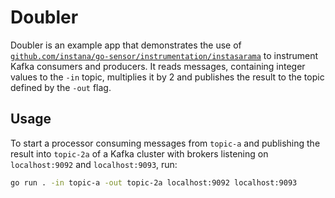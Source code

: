 Doubler
=======

Doubler is an example app that demonstrates the use of [`github.com/instana/go-sensor/instrumentation/instasarama`](https://pkg.go.dev/github.com/instana/go-sensor/instrumentation/instasarama) to
instrument Kafka consumers and producers. It reads messages, containing integer values to the `-in` topic, multiplies
it by 2 and publishes the result to the topic defined by the `-out` flag.

Usage
-----

To start a processor consuming messages from `topic-a` and publishing the result into `topic-2a` of a Kafka cluster
with brokers listening on `localhost:9092` and `localhost:9093`, run:

```bash
go run . -in topic-a -out topic-2a localhost:9092 localhost:9093
```
